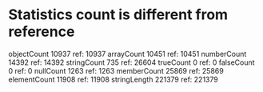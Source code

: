 # Statistics count is different from reference

 objectCount       10937  ref:      10937
 arrayCount        10451  ref:      10451
 numberCount       14392  ref:      14392
 stringCount         735  ref:      26604
 trueCount             0  ref:          0
 falseCount            0  ref:          0
 nullCount          1263  ref:       1263
 memberCount       25869  ref:      25869
 elementCount      11908  ref:      11908
 stringLength     221379  ref:     221379
